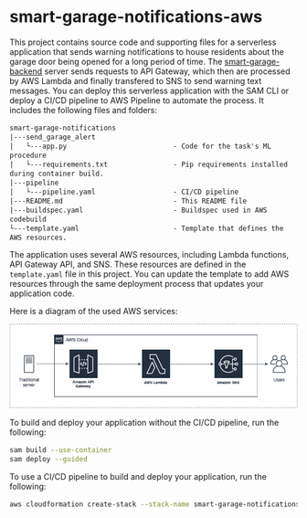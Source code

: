 # smart-garage-notifications-aws

This project contains source code and supporting files for a serverless application that sends warning notifications to house residents about the garage door being opened for a long period of time. The [smart-garage-backend](https://github.com/husain3/smart-garage-backend) server sends requests to API Gateway, which then are processed by AWS Lambda and finally transfered to SNS to send warning text messages. You can deploy this serverless application with the SAM CLI or deploy a CI/CD pipeline to AWS Pipeline to automate the process. It includes the following files and folders:

```
smart-garage-notifications
|---send_garage_alert
|   └---app.py                          - Code for the task's ML procedure
|   └---requirements.txt                - Pip requirements installed during container build.
|---pipeline
|   └---pipeline.yaml                   - CI/CD pipeline
|---README.md                           - This README file
|---buildspec.yaml                      - Buildspec used in AWS codebuild
└---template.yaml                       - Template that defines the AWS resources.
```

The application uses several AWS resources, including Lambda functions, API Gateway API, and SNS. These resources are defined in the `template.yaml` file in this project. You can update the template to add AWS resources through the same deployment process that updates your application code. 

Here is a diagram of the used AWS services:

![plot](smart-garage-notifications.png)


To build and deploy your application without the CI/CD pipeline, run the following:

```bash
sam build --use-container
sam deploy --guided
```

To use a CI/CD pipeline to build and deploy your application, run the following:

```bash
aws cloudformation create-stack --stack-name smart-garage-notifications-pipeline --template-body file://pipeline.yaml --capabilities CAPABILITY_NAMED_IAM
```


